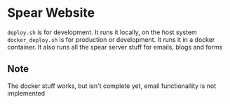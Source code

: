 # Spear Website
`deploy.sh` is for development. It runs it locally, on the host system
`docker_deploy.sh` is for production or development. It runs it in a docker container. It also runs all the spear server stuff for emails, blogs and forms

## Note
The docker stuff works, but isn't complete yet, email functionallity is not implemented
